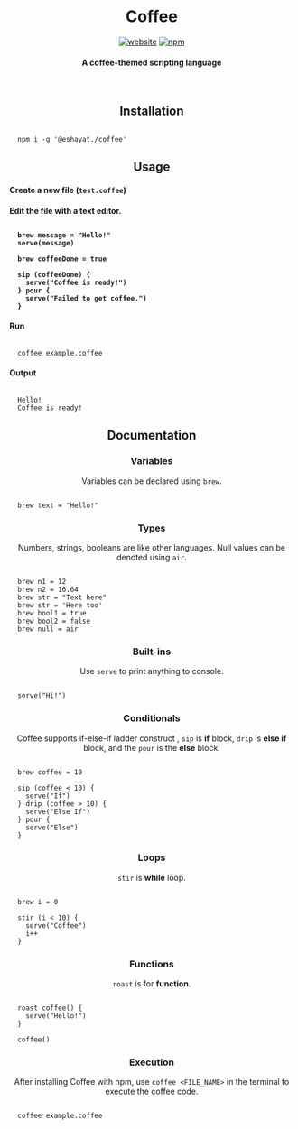 <h1 align="center">Coffee</h1>
<p align="center">
<a href="https://coffee.eshayat.com"><img alt="website" src="https://img.shields.io/badge/website-blue"/></a>
<a href="https://www.npmjs.com/package/@eshayat./coffee"><img alt="npm" src="https://img.shields.io/badge/npm-coffee-orange"/></a>
</p>
<h4 align="center">A coffee-themed scripting language</h4>

<br />

<h2 align="center">Installation</h2>

```

  npm i -g '@eshayat./coffee'

```

<h2 align="center">Usage</h2>

<h4 align="left">Create a new file (<code>test.coffee</code>)</h4>

<h4 align="left">Edit the file with a text editor.

```

  brew message = "Hello!"
  serve(message)

  brew coffeeDone = true

  sip (coffeeDone) {
    serve("Coffee is ready!")
  } pour {
    serve("Failed to get coffee.")
  }

```

<h4 align="left">Run</h4>

```

  coffee example.coffee

```

<h4 align="left">Output</h4>

```

  Hello!
  Coffee is ready!

```

<h2 align="center">Documentation</h2>

<h3 align="center">Variables</h3>
<p align="center">Variables can be declared using <code>brew</code>.</p>

```

  brew text = "Hello!"

```

<h3 align="center">Types</h3>
<p align="center">Numbers, strings, booleans are like other languages. Null values can be denoted using <code>air</code>.</p>

```

  brew n1 = 12
  brew n2 = 16.64
  brew str = "Text here"
  brew str = 'Here too'
  brew bool1 = true
  brew bool2 = false
  brew null = air

```

<h3 align="center">Built-ins</h3>
<p align="center">Use <code>serve</code> to print anything to console.</p>

```

  serve("Hi!")

```

<h3 align="center">Conditionals</h3>
<p align="center">Coffee supports if-else-if ladder construct , <code>sip</code> is <b>if</b> block, <code>drip</code> is <b>else if</b> block, and the <code>pour</code> is the <b>else</b> block. </p>

```

  brew coffee = 10

  sip (coffee < 10) {
    serve("If")
  } drip (coffee > 10) {
    serve("Else If")
  } pour {
    serve("Else")
  }

```

<h3 align="center">Loops</h3>
<p align="center"><code>stir</code> is <b>while</b> loop.</p>

```

  brew i = 0

  stir (i < 10) {
    serve("Coffee")
    i++
  }

```

<h3 align="center">Functions</h3>
<p align="center"><code>roast</code> is for <b>function</b>.</p>

```

  roast coffee() {
    serve("Hello!")
  }

  coffee()

```

<h3 align="center">Execution</h3>
<p align="center">After installing Coffee with npm, use <code>coffee &lt;FILE_NAME&gt;</code> in the terminal to execute the coffee code.</p>

```

  coffee example.coffee

```
